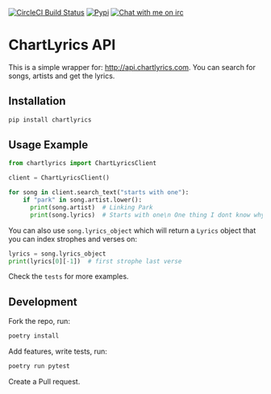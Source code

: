 [![CircleCI Build Status](https://circleci.com/gh/matheusfillipe/chartlyrics.svg?style=shield)](https://circleci.com/gh/matheusfillipe/chartlyrics)
[![Pypi](https://badge.fury.io/py/chartlyrics.svg)](https://pypi.org/project/chartlyrics/)
[![Chat with me on irc](https://img.shields.io/badge/-IRC-gray?logo=gitter)](https://connect.h4ks.com/)

# ChartLyrics API

This is a simple wrapper for: http://api.chartlyrics.com. You can search for songs, artists and get the lyrics.

## Installation

``` sh
pip install chartlyrics
```

## Usage Example

```python
from chartlyrics import ChartLyricsClient

client = ChartLyricsClient()

for song in client.search_text("starts with one"):
    if "park" in song.artist.lower():
      print(song.artist)  # Linking Park
      print(song.lyrics)  # Starts with one\n One thing I dont know why...
```

You can also use `song.lyrics_object` which will return a `Lyrics` object that you can index strophes and verses on:

```python
lyrics = song.lyrics_object
print(lyrics[0][-1])  # first strophe last verse
```

Check the `tests` for more examples.

## Development

Fork the repo, run:

```sh
poetry install
```

Add features, write tests, run:

```sh
poetry run pytest
```

Create a Pull request.
